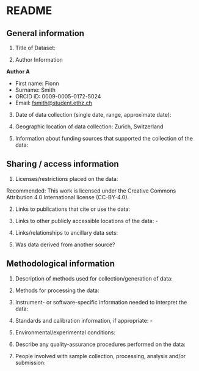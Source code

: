 # README

## General information

1.  Title of Dataset:

2.  Author Information

**Author A**

-   First name: Fionn
-   Surname: Smith
-   ORCID iD: 0009-0005-0172-5024
-   Email: fsmith@student.ethz.ch

3.  Date of data collection (single date, range, approximate date):

4.  Geographic location of data collection: Zurich, Switzerland

5.  Information about funding sources that supported the collection of the data:

## Sharing / access information

1.  Licenses/restrictions placed on the data:

Recommended: This work is licensed under the Creative Commons Attribution 4.0 International license (CC-BY-4.0).

2.  Links to publications that cite or use the data:

3.  Links to other publicly accessible locations of the data: -

4.  Links/relationships to ancillary data sets:

5.  Was data derived from another source?

## Methodological information

1.  Description of methods used for collection/generation of data:

2.  Methods for processing the data:

3.  Instrument- or software-specific information needed to interpret the data:

4.  Standards and calibration information, if appropriate: -

5.  Environmental/experimental conditions:

6.  Describe any quality-assurance procedures performed on the data:

7.  People involved with sample collection, processing, analysis and/or submission:
